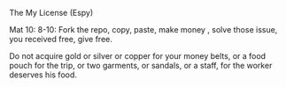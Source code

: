 The My License (Espy)

Mat 10: 8-10: Fork the repo, copy, paste, make money ,
solve those issue, you received free, give free.

Do not acquire gold or silver or copper for your money belts,
or a food pouch for the trip, or two garments, or sandals, or a staff,
for the worker deserves his food.


